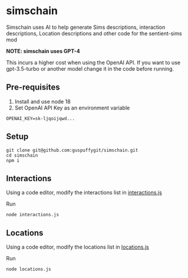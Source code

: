 # simschain

Simschain uses AI to help generate Sims descriptions, interaction descriptions, Location descriptions and other code for the sentient-sims mod

**NOTE: simschain uses GPT-4**

This incurs a higher cost when using the OpenAI API. If you want to use gpt-3.5-turbo or another model change it in the code before running.

## Pre-requisites

1. Install and use node 18
1. Set OpenAI API Key as an environment variable
```
OPENAI_KEY=sk-ljqoijqwd...
```

## Setup
```
git clone git@github.com:guspuffygit/simschain.git
cd simschain
npm i
```

## Interactions
Using a code editor, modify the interactions list in [interactions.js](https://github.com/guspuffygit/simschain/blob/main/interactions.js#L4-L8)

Run
```
node interactions.js
```

## Locations
Using a code editor, modify the locations list in [locations.js](https://github.com/guspuffygit/simschain/blob/main/locations.js#L5-L9)

Run
```
node locations.js
```
